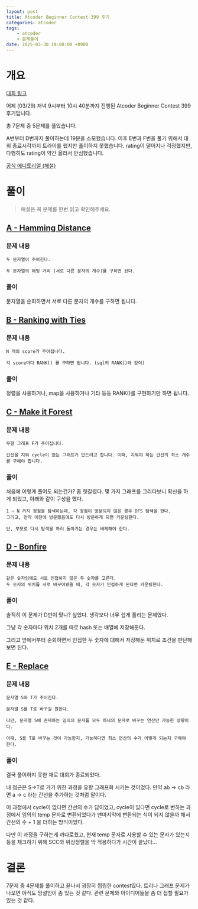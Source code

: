 ```yaml
---
layout: post
title: Atcoder Beginner Contest 399 후기
categories: atcoder
tags:
    - atcoder
    - 문제풀이
date: 2025-03-30 19:00:00 +0900
---
```


# 개요

[대회 링크](https://atcoder.jp/contests/abc399)

어제 (03/29) 저녁 9시부터 10시 40분까지 진행된 Atcoder Beginner Contest 399 후기입니다.

총 7문제 중 5문제를 풀었습니다.


A번부터 D번까지 풀이하는데 19분을 소모했습니다.
이후 E번과 F번을 풀기 위해서 대회 종료시각까지 트라이를 했지만 풀이하지 못했습니다.
rating이 떨어지나 걱정했지만, 다행히도 rating이 약간 올라서 안심했습니다.

[공식 에디토리얼 (해설)](https://atcoder.jp/contests/abc399/editorial)

# 풀이

> 해설은 꼭 문제를 한번 읽고 확인해주세요.

## [A - Hamming Distance](https://atcoder.jp/contests/abc399/tasks/abc399_a)

### 문제 내용
```
두 문자열이 주어진다.

두 문자열의 해밍 거리 (서로 다른 문자의 개수)를 구하면 된다.
```

### 풀이

문자열을 순회하면서 서로 다른 문자의 개수를 구하면 됩니다.


## [B - Ranking with Ties](https://atcoder.jp/contests/abc399/tasks/abc399_b)

### 문제 내용
```
N 개의 score가 주어집니다.

각 score마다 RANK() 를 구하면 됩니다. (sql의 RANK()와 같이)
```

### 풀이

정렬을 사용하거나, map을 사용하거나 기타 등등 RANK()를 구현하기만 하면 됩니다.

## [C - Make it Forest](https://atcoder.jp/contests/abc399/tasks/abc399_c)

### 문제 내용
```
무향 그래프 F가 주어집니다.

간선을 지워 cycle이 없는 그래프가 만드려고 합니다. 이때, 지워야 하는 간선의 최소 개수를 구해야 합니다.
```

### 풀이

처음에 이렇게 풀어도 되는건가? 좀 헷갈렸다.
몇 가지 그래프를 그리다보니 확신을 하게 되었고, 아래와 같이 구성을 했다.

```
1 ~ N 까지 정점을 탐색하는데, 각 정점이 방문되지 않은 경우 DFS 탐색을 한다.
그리고, 만약 이전에 방문했음에도 다시 방문하게 되면 카운팅한다. 

단, 부모로 다시 탐색을 하러 돌아가는 경우는 배제해야 한다.
```

## [D - Bonfire](https://atcoder.jp/contests/abc398/tasks/abc398_d)

### 문제 내용
```
같은 숫자임에도 서로 인접하지 않은 두 숫자를 고른다.
두 숫자의 위치를 서로 바꾸어봤을 때, 각 숫자가 인접하게 된다면 카운팅한다.
```

### 풀이

솔직히 이 문제가 D번이 맞나? 싶었다.
생각보다 너무 쉽게 풀리는 문제였다.

그냥 각 숫자마다 위치 2개를 따로 hash 또는 배열에 저장해둔다.

그리고 앞에서부터 순회하면서 인접한 두 숫자에 대해서 저장해둔 위치로 조건을 판단해보면 된다.


## [E - Replace](https://atcoder.jp/contests/abc399/tasks/abc399_e)

### 문제 내용
```
문자열 S와 T가 주어진다.

문자열 S를 T로 바꾸길 원한다.

다만, 문자열 S에 존재하는 임의의 문자를 모두 하나의 문자로 바꾸는 연산만 가능한 상황이다.

이때, S를 T로 바꾸는 것이 가능한지, 가능하다면 최소 연산의 수가 어떻게 되는지 구해야 한다.
```

### 풀이

결국 풀이하지 못한 채로 대회가 종료되었다.

내 접근은 S->T로 가기 위한 과정을 유향 그래프화 시키는 것이었다.
만약 ab -> cb 라면 a -> c 라는 간선을 추가하는 것처럼 말이다.

이 과정에서 cycle이 없다면 간선의 수가 답이었고, cycle이 있다면 cycle로 변하는 과정에서 임의의 temp 문자로 변환되었다가 맨마지막에 변환되는 식이 되지 않을까 해서 간선의 수 + 1 을 더하는 방식이었다.

다만 이 과정을 구하는게 까다로웠고, 현재 temp 문자로 사용할 수 있는 문자가 있는지 등을 체크하기 위해 SCC와 위상정렬을 막 적용하다가 시간이 끝났다...

# 결론

7문제 중 4문제를 풀이하고 끝나서 굉장히 찝찝한 contest였다.
트리나 그래프 문제가 나오면 아직도 망설임이 좀 있는 것 같다. 관련 문제와 아이디어들을 좀 더 접할 필요가 있는 것 같다.
